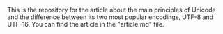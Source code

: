 This is the repository for the article about the main principles of Unicode and the difference between its two most popular encodings, UTF-8 and UTF-16. You can find the article in the "article.md" file.
